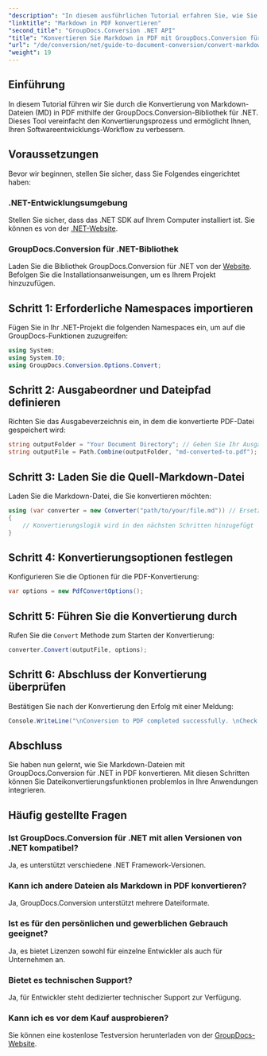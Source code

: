 ```yaml
---
"description": "In diesem ausführlichen Tutorial erfahren Sie, wie Sie Markdown-Dateien (MD) mithilfe der GroupDocs.Conversion-Bibliothek für .NET einfach in das Portable Document Format (PDF) konvertieren."
"linktitle": "Markdown in PDF konvertieren"
"second_title": "GroupDocs.Conversion .NET API"
"title": "Konvertieren Sie Markdown in PDF mit GroupDocs.Conversion für .NET"
"url": "/de/conversion/net/guide-to-document-conversion/convert-markdown-to-pdf/"
"weight": 19
---
```


## Einführung

In diesem Tutorial führen wir Sie durch die Konvertierung von Markdown-Dateien (MD) in PDF mithilfe der GroupDocs.Conversion-Bibliothek für .NET. Dieses Tool vereinfacht den Konvertierungsprozess und ermöglicht Ihnen, Ihren Softwareentwicklungs-Workflow zu verbessern.

## Voraussetzungen

Bevor wir beginnen, stellen Sie sicher, dass Sie Folgendes eingerichtet haben:

### .NET-Entwicklungsumgebung
Stellen Sie sicher, dass das .NET SDK auf Ihrem Computer installiert ist. Sie können es von der [.NET-Website](https://dotnet.microsoft.com/download).

### GroupDocs.Conversion für .NET-Bibliothek
Laden Sie die Bibliothek GroupDocs.Conversion für .NET von der [Website](https://releases.groupdocs.com/conversion/net/). Befolgen Sie die Installationsanweisungen, um es Ihrem Projekt hinzuzufügen.

## Schritt 1: Erforderliche Namespaces importieren
Fügen Sie in Ihr .NET-Projekt die folgenden Namespaces ein, um auf die GroupDocs-Funktionen zuzugreifen:

```csharp
using System;
using System.IO;
using GroupDocs.Conversion.Options.Convert;
```

## Schritt 2: Ausgabeordner und Dateipfad definieren
Richten Sie das Ausgabeverzeichnis ein, in dem die konvertierte PDF-Datei gespeichert wird:

```csharp
string outputFolder = "Your Document Directory"; // Geben Sie Ihr Ausgabeverzeichnis an
string outputFile = Path.Combine(outputFolder, "md-converted-to.pdf");
```

## Schritt 3: Laden Sie die Quell-Markdown-Datei
Laden Sie die Markdown-Datei, die Sie konvertieren möchten:

```csharp
using (var converter = new Converter("path/to/your/file.md")) // Ersetzen Sie es durch Ihren MD-Dateipfad
{
    // Konvertierungslogik wird in den nächsten Schritten hinzugefügt
}
```

## Schritt 4: Konvertierungsoptionen festlegen
Konfigurieren Sie die Optionen für die PDF-Konvertierung:

```csharp
var options = new PdfConvertOptions();
```

## Schritt 5: Führen Sie die Konvertierung durch
Rufen Sie die `Convert` Methode zum Starten der Konvertierung:

```csharp
converter.Convert(outputFile, options);
```

## Schritt 6: Abschluss der Konvertierung überprüfen
Bestätigen Sie nach der Konvertierung den Erfolg mit einer Meldung:

```csharp
Console.WriteLine("\nConversion to PDF completed successfully. \nCheck output in {0}", outputFolder);
```

## Abschluss
Sie haben nun gelernt, wie Sie Markdown-Dateien mit GroupDocs.Conversion für .NET in PDF konvertieren. Mit diesen Schritten können Sie Dateikonvertierungsfunktionen problemlos in Ihre Anwendungen integrieren.

## Häufig gestellte Fragen

### Ist GroupDocs.Conversion für .NET mit allen Versionen von .NET kompatibel?
Ja, es unterstützt verschiedene .NET Framework-Versionen.

### Kann ich andere Dateien als Markdown in PDF konvertieren?
Ja, GroupDocs.Conversion unterstützt mehrere Dateiformate.

### Ist es für den persönlichen und gewerblichen Gebrauch geeignet?
Ja, es bietet Lizenzen sowohl für einzelne Entwickler als auch für Unternehmen an.

### Bietet es technischen Support?
Ja, für Entwickler steht dedizierter technischer Support zur Verfügung.

### Kann ich es vor dem Kauf ausprobieren?
Sie können eine kostenlose Testversion herunterladen von der [GroupDocs-Website](https://releases.groupdocs.com/conversion/net/).